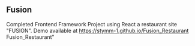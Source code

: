 ## Fusion
Completed Frontend Framework Project using React
 a restaurant site
 "FUSION".
Demo available at 
https://stymm-1.github.io/Fusion_Restaurant   Fusion_Restaurant" 
